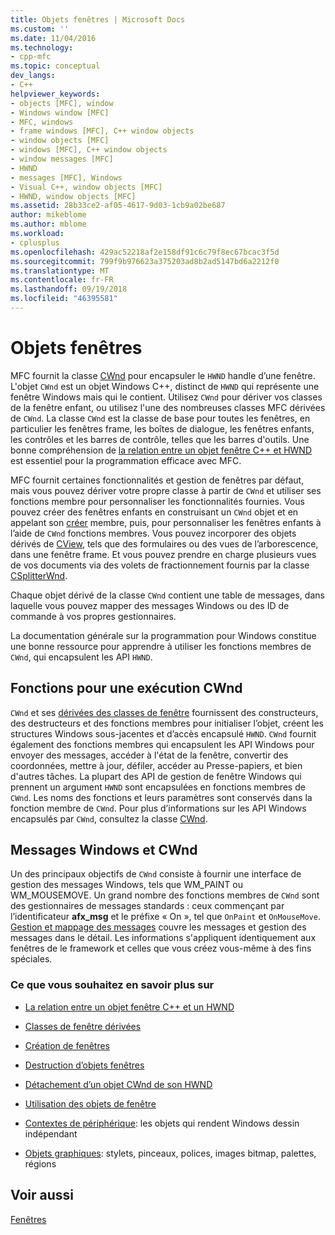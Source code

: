 ```yaml
---
title: Objets fenêtres | Microsoft Docs
ms.custom: ''
ms.date: 11/04/2016
ms.technology:
- cpp-mfc
ms.topic: conceptual
dev_langs:
- C++
helpviewer_keywords:
- objects [MFC], window
- Windows window [MFC]
- MFC, windows
- frame windows [MFC], C++ window objects
- window objects [MFC]
- windows [MFC], C++ window objects
- window messages [MFC]
- HWND
- messages [MFC], Windows
- Visual C++, window objects [MFC]
- HWND, window objects [MFC]
ms.assetid: 28b33ce2-af05-4617-9d03-1cb9a02be687
author: mikeblome
ms.author: mblome
ms.workload:
- cplusplus
ms.openlocfilehash: 429ac52218af2e158df91c6c79f8ec67bcac3f5d
ms.sourcegitcommit: 799f9b976623a375203ad8b2ad5147bd6a2212f0
ms.translationtype: MT
ms.contentlocale: fr-FR
ms.lasthandoff: 09/19/2018
ms.locfileid: "46395581"
---
```

# <a name="window-objects"></a>Objets fenêtres

MFC fournit la classe [CWnd](../mfc/reference/cwnd-class.md) pour encapsuler le `HWND` handle d’une fenêtre. L'objet `CWnd` est un objet Windows C++, distinct de `HWND` qui représente une fenêtre Windows mais qui le contient. Utilisez `CWnd` pour dériver vos classes de la fenêtre enfant, ou utilisez l'une des nombreuses classes MFC dérivées de `CWnd`. La classe `CWnd` est la classe de base pour toutes les fenêtres, en particulier les fenêtres frame, les boîtes de dialogue, les fenêtres enfants, les contrôles et les barres de contrôle, telles que les barres d'outils. Une bonne compréhension de [la relation entre un objet fenêtre C++ et HWND](../mfc/relationship-between-a-cpp-window-object-and-an-hwnd.md) est essentiel pour la programmation efficace avec MFC.

MFC fournit certaines fonctionnalités et gestion de fenêtres par défaut, mais vous pouvez dériver votre propre classe à partir de `CWnd` et utiliser ses fonctions membre pour personnaliser les fonctionnalités fournies. Vous pouvez créer des fenêtres enfants en construisant un `CWnd` objet et en appelant son [créer](../mfc/reference/cwnd-class.md#create) membre, puis, pour personnaliser les fenêtres enfants à l’aide de `CWnd` fonctions membres. Vous pouvez incorporer des objets dérivés de [CView](../mfc/reference/cview-class.md), tels que des formulaires ou des vues de l’arborescence, dans une fenêtre frame. Et vous pouvez prendre en charge plusieurs vues de vos documents via des volets de fractionnement fournis par la classe [CSplitterWnd](../mfc/reference/csplitterwnd-class.md).

Chaque objet dérivé de la classe `CWnd` contient une table de messages, dans laquelle vous pouvez mapper des messages Windows ou des ID de commande à vos propres gestionnaires.

La documentation générale sur la programmation pour Windows constitue une bonne ressource pour apprendre à utiliser les fonctions membres de `CWnd`, qui encapsulent les API `HWND`.

## <a name="functions-for-operating-on-a-cwnd"></a>Fonctions pour une exécution CWnd

`CWnd` et ses [dérivées des classes de fenêtre](../mfc/derived-window-classes.md) fournissent des constructeurs, des destructeurs et des fonctions membres pour initialiser l’objet, créent les structures Windows sous-jacentes et d’accès encapsulé `HWND`. `CWnd` fournit également des fonctions membres qui encapsulent les API Windows pour envoyer des messages, accéder à l'état de la fenêtre, convertir des coordonnées, mettre à jour, défiler, accéder au Presse-papiers, et bien d'autres tâches. La plupart des API de gestion de fenêtre Windows qui prennent un argument `HWND` sont encapsulées en fonctions membres de `CWnd`. Les noms des fonctions et leurs paramètres sont conservés dans la fonction membre de `CWnd`. Pour plus d’informations sur les API Windows encapsulés par `CWnd`, consultez la classe [CWnd](../mfc/reference/cwnd-class.md).

## <a name="cwnd-and-windows-messages"></a>Messages Windows et CWnd

Un des principaux objectifs de `CWnd` consiste à fournir une interface de gestion des messages Windows, tels que WM_PAINT ou WM_MOUSEMOVE. Un grand nombre des fonctions membres de `CWnd` sont des gestionnaires de messages standards : ceux commençant par l’identificateur **afx_msg** et le préfixe « On », tel que `OnPaint` et `OnMouseMove`. [Gestion et mappage des messages](../mfc/message-handling-and-mapping.md) couvre les messages et gestion des messages dans le détail. Les informations s'appliquent identiquement aux fenêtres de le framework et celles que vous créez vous-même à des fins spéciales.

### <a name="what-do-you-want-to-know-more-about"></a>Ce que vous souhaitez en savoir plus sur

- [La relation entre un objet fenêtre C++ et un HWND](../mfc/relationship-between-a-cpp-window-object-and-an-hwnd.md)

- [Classes de fenêtre dérivées](../mfc/derived-window-classes.md)

- [Création de fenêtres](../mfc/creating-windows.md)

- [Destruction d’objets fenêtres](../mfc/destroying-window-objects.md)

- [Détachement d’un objet CWnd de son HWND](../mfc/detaching-a-cwnd-from-its-hwnd.md)

- [Utilisation des objets de fenêtre](../mfc/working-with-window-objects.md)

- [Contextes de périphérique](../mfc/device-contexts.md): les objets qui rendent Windows dessin indépendant

- [Objets graphiques](../mfc/graphic-objects.md): stylets, pinceaux, polices, images bitmap, palettes, régions

## <a name="see-also"></a>Voir aussi

[Fenêtres](../mfc/windows.md)

